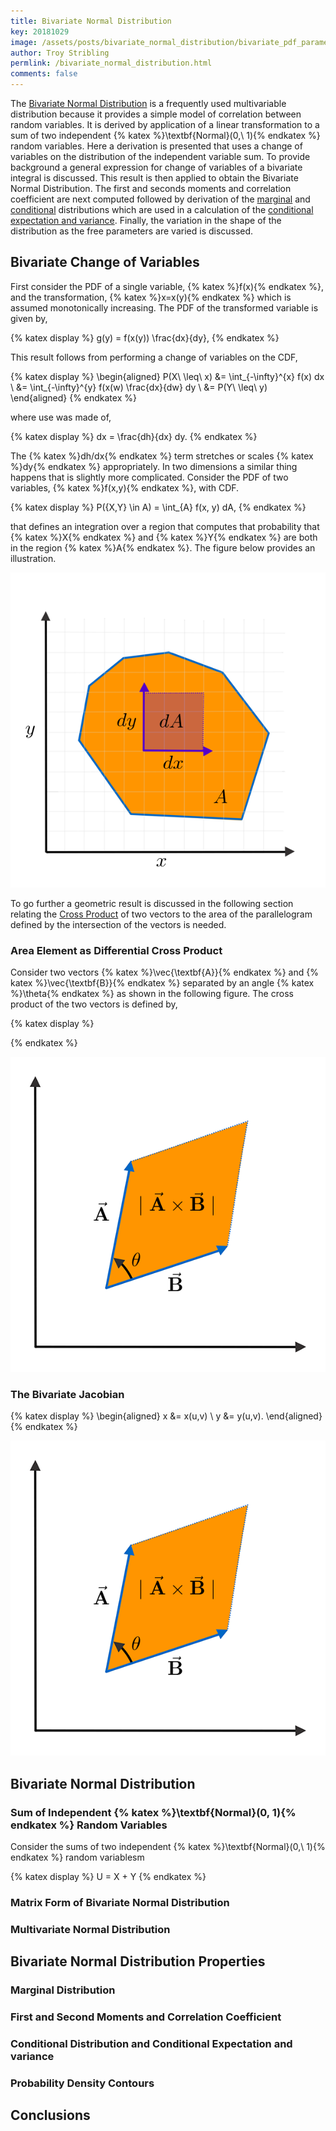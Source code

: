 ```yaml
---
title: Bivariate Normal Distribution
key: 20181029
image: /assets/posts/bivariate_normal_distribution/bivariate_pdf_parameterized_contour_sigma_scan.png
author: Troy Stribling
permlink: /bivariate_normal_distribution.html
comments: false
---
```


The [Bivariate Normal Distribution](https://en.wikipedia.org/wiki/Multivariate_normal_distribution) is a frequently used
multivariable distribution because it provides a simple model of correlation between random variables. It is derived by
application of a linear transformation to a sum of two independent {% katex %}\textbf{Normal}(0,\ 1){% endkatex %}
random variables. Here a derivation is presented that uses a change of variables on the distribution of the independent variable sum.
To provide background a general expression for change of variables of a bivariate integral is discussed. This result is then applied to
obtain the Bivariate Normal Distribution. The first and seconds moments and correlation coefficient are next computed followed by
derivation of the [marginal](https://en.wikipedia.org/wiki/Marginal_distribution) and [conditional](https://en.wikipedia.org/wiki/Conditional_probability_distribution) distributions which are
used in a calculation of the [conditional expectation and variance](https://en.wikipedia.org/wiki/Conditional_expectation).
Finally, the variation in the shape of the distribution as the free parameters are varied is discussed.

<!--more-->

## Bivariate Change of Variables

First consider the PDF of a single variable, {% katex %}f(x){% endkatex %}, and the transformation,
{% katex %}x=x(y){% endkatex %} which is assumed monotonically increasing.
The PDF of the transformed variable is given by,

{% katex display %}
g(y) = f(x(y)) \frac{dx}{dy},
{% endkatex %}

This result follows from performing a change of variables on the CDF,

{% katex display %}
\begin{aligned}
P(X\ \leq\ x) &= \int_{-\infty}^{x} f(x) dx \\
&= \int_{-\infty}^{y} f(x(w) \frac{dx}{dw} dy \\
&= P(Y\ \leq\ y)
\end{aligned}
{% endkatex %}

where use was made of,

{% katex display %}
dx = \frac{dh}{dx} dy.
{% endkatex %}

The {% katex %}dh/dx{% endkatex %} term stretches or scales {% katex %}dy{% endkatex %} appropriately. In two
dimensions a similar thing happens that is slightly more complicated. Consider the PDF of two variables,
{% katex %}f(x,y){% endkatex %}, with CDF.

{% katex display %}
P(\{X,Y\} \in A) = \int_{A} f(x, y) dA,
{% endkatex %}

that defines an integration over a region that computes that probability that {% katex %}X{% endkatex %} and
{% katex %}Y{% endkatex %} are both in the region {% katex %}A{% endkatex %}. The figure below provides an illustration.

<div style="text-align:center;">
  <img class="post-image" src="/assets/posts/bivariate_normal_distribution/2DIntegral.png">
</div>

To go further a geometric result is discussed in the following section relating the [Cross Product](https://en.wikipedia.org/wiki/Cross_product) of two vectors to the area of the parallelogram
defined by the intersection of the vectors is needed.

### Area Element as Differential Cross Product

Consider two vectors {% katex %}\vec{\textbf{A}}{% endkatex %} and {% katex %}\vec{\textbf{B}}{% endkatex %}
separated by an angle {% katex %}\theta{% endkatex %} as shown in the following figure. The cross
product of the two vectors is defined by,

{% katex display %}

{% endkatex %}

<div style="text-align:center;">
  <img class="post-image" src="/assets/posts/bivariate_normal_distribution/CrossProduct.png">
</div>

### The Bivariate Jacobian

{% katex display %}
\begin{aligned}
x &= x(u,v) \\
y &= y(u,v).
\end{aligned}
{% endkatex %}

<div style="text-align:center;">
  <img class="post-image" src="/assets/posts/bivariate_normal_distribution/CrossProduct.png">
</div>


## Bivariate Normal Distribution

### Sum of Independent {% katex %}\textbf{Normal}(0, 1){% endkatex %} Random Variables

Consider the sums of two independent {% katex %}\textbf{Normal}(0,\ 1){% endkatex %} random variablesm

{% katex display %}
U = X + Y
{% endkatex %}

### Matrix Form of Bivariate Normal Distribution

### Multivariate Normal Distribution

## Bivariate Normal Distribution Properties

### Marginal Distribution

### First and Second Moments and Correlation Coefficient

### Conditional Distribution and Conditional Expectation and variance

### Probability Density Contours

## Conclusions
